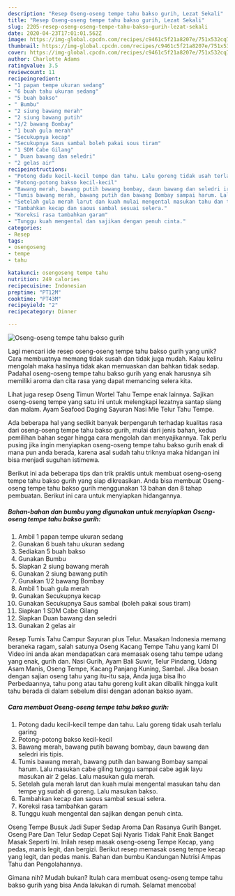 ```yaml
---
description: "Resep Oseng-oseng tempe tahu bakso gurih, Lezat Sekali"
title: "Resep Oseng-oseng tempe tahu bakso gurih, Lezat Sekali"
slug: 2205-resep-oseng-oseng-tempe-tahu-bakso-gurih-lezat-sekali
date: 2020-04-23T17:01:01.562Z
image: https://img-global.cpcdn.com/recipes/c9461c5f21a8207e/751x532cq70/oseng-oseng-tempe-tahu-bakso-gurih-foto-resep-utama.jpg
thumbnail: https://img-global.cpcdn.com/recipes/c9461c5f21a8207e/751x532cq70/oseng-oseng-tempe-tahu-bakso-gurih-foto-resep-utama.jpg
cover: https://img-global.cpcdn.com/recipes/c9461c5f21a8207e/751x532cq70/oseng-oseng-tempe-tahu-bakso-gurih-foto-resep-utama.jpg
author: Charlotte Adams
ratingvalue: 3.5
reviewcount: 11
recipeingredient:
- "1 papan tempe ukuran sedang"
- "6 buah tahu ukuran sedang"
- "5 buah bakso"
- " Bumbu"
- "2 siung bawang merah"
- "2 siung bawang putih"
- "1/2 bawang Bombay"
- "1 buah gula merah"
- "Secukupnya kecap"
- "Secukupnya Saus sambal boleh pakai sous tiram"
- "1 SDM Cabe Gilang"
- " Duan bawang dan seledri"
- "2 gelas air"
recipeinstructions:
- "Potong dadu kecil-kecil tempe dan tahu. Lalu goreng tidak usah terlalu garing"
- "Potong-potong bakso kecil-kecil"
- "Bawang merah, bawang putih bawang bombay, daun bawang dan seledri iris tipis."
- "Tumis bawang merah, bawang putih dan bawang Bombay sampai harum. Lalu masukan cabe giling tunggu sampai cabe agak layu masukan air 2 gelas. Lalu masukan gula merah."
- "Setelah gula merah larut dan kuah mulai mengental masukan tahu dan tempe yg sudah di goreng. Lalu masukan bakso."
- "Tambahkan kecap dan saous sambal sesuai selera."
- "Koreksi rasa tambahkan garam"
- "Tunggu kuah mengental dan sajikan dengan penuh cinta."
categories:
- Resep
tags:
- osengoseng
- tempe
- tahu

katakunci: osengoseng tempe tahu 
nutrition: 249 calories
recipecuisine: Indonesian
preptime: "PT12M"
cooktime: "PT43M"
recipeyield: "2"
recipecategory: Dinner

---
```



![Oseng-oseng tempe tahu bakso gurih](https://img-global.cpcdn.com/recipes/c9461c5f21a8207e/751x532cq70/oseng-oseng-tempe-tahu-bakso-gurih-foto-resep-utama.jpg)

Lagi mencari ide resep oseng-oseng tempe tahu bakso gurih yang unik? Cara membuatnya memang tidak susah dan tidak juga mudah. Kalau keliru mengolah maka hasilnya tidak akan memuaskan dan bahkan tidak sedap. Padahal oseng-oseng tempe tahu bakso gurih yang enak harusnya sih memiliki aroma dan cita rasa yang dapat memancing selera kita.

Lihat juga resep Oseng Timun Wortel Tahu Tempe enak lainnya. Sajikan oseng-oseng tempe yang satu ini untuk melengkapi lezatnya santap siang dan malam. Ayam Seafood Daging Sayuran Nasi Mie Telur Tahu Tempe.

Ada beberapa hal yang sedikit banyak berpengaruh terhadap kualitas rasa dari oseng-oseng tempe tahu bakso gurih, mulai dari jenis bahan, kedua pemilihan bahan segar hingga cara mengolah dan menyajikannya. Tak perlu pusing jika ingin menyiapkan oseng-oseng tempe tahu bakso gurih enak di mana pun anda berada, karena asal sudah tahu triknya maka hidangan ini bisa menjadi suguhan istimewa.


Berikut ini ada beberapa tips dan trik praktis untuk membuat oseng-oseng tempe tahu bakso gurih yang siap dikreasikan. Anda bisa membuat Oseng-oseng tempe tahu bakso gurih menggunakan 13 bahan dan 8 tahap pembuatan. Berikut ini cara untuk menyiapkan hidangannya.

<!--inarticleads1-->

##### Bahan-bahan dan bumbu yang digunakan untuk menyiapkan Oseng-oseng tempe tahu bakso gurih:

1. Ambil 1 papan tempe ukuran sedang
1. Gunakan 6 buah tahu ukuran sedang
1. Sediakan 5 buah bakso
1. Gunakan  Bumbu
1. Siapkan 2 siung bawang merah
1. Gunakan 2 siung bawang putih
1. Gunakan 1/2 bawang Bombay
1. Ambil 1 buah gula merah
1. Gunakan Secukupnya kecap
1. Gunakan Secukupnya Saus sambal (boleh pakai sous tiram)
1. Siapkan 1 SDM Cabe Gilang
1. Siapkan  Duan bawang dan seledri
1. Gunakan 2 gelas air


Resep Tumis Tahu Campur Sayuran plus Telur. Masakan Indonesia memang beraneka ragam, salah satunya Oseng Kacang Tempe Tahu yang kami DI Video ini anda akan mendapatkan cara memasak oseng tahu tempe udang yang enak, gurih dan. Nasi Gurih, Ayam Bali Suwir, Telur Pindang, Udang Asam Manis, Oseng Tempe, Kacang Panjang Kuning, Sambal. Jika bosan dengan sajian oseng tahu yang itu-itu saja, Anda juga bisa lho Perbedaannya, tahu pong atau tahu goreng kulit akan dibalik hingga kulit tahu berada di dalam sebelum diisi dengan adonan bakso ayam. 

<!--inarticleads2-->

##### Cara membuat Oseng-oseng tempe tahu bakso gurih:

1. Potong dadu kecil-kecil tempe dan tahu. Lalu goreng tidak usah terlalu garing
1. Potong-potong bakso kecil-kecil
1. Bawang merah, bawang putih bawang bombay, daun bawang dan seledri iris tipis.
1. Tumis bawang merah, bawang putih dan bawang Bombay sampai harum. Lalu masukan cabe giling tunggu sampai cabe agak layu masukan air 2 gelas. Lalu masukan gula merah.
1. Setelah gula merah larut dan kuah mulai mengental masukan tahu dan tempe yg sudah di goreng. Lalu masukan bakso.
1. Tambahkan kecap dan saous sambal sesuai selera.
1. Koreksi rasa tambahkan garam
1. Tunggu kuah mengental dan sajikan dengan penuh cinta.


Oseng Tempe Busuk Jadi Super Sedap Aroma Dan Rasanya Gurih Banget. Oseng Pare Dan Telur Sedap Cepat Saji Nyaris Tidak Pahit Enak Banget Masak Seperti Ini. Inilah resep masak oseng-oseng Tempe Kecap, yang pedas, manis legit, dan bergizi. Berikut resep memasak oseng tempe kecap yang legit, dan pedas manis. Bahan dan bumbu Kandungan Nutrisi Ampas Tahu dan Pengolahannya. 

Gimana nih? Mudah bukan? Itulah cara membuat oseng-oseng tempe tahu bakso gurih yang bisa Anda lakukan di rumah. Selamat mencoba!
